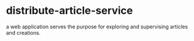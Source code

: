 # distribute-article-service
a web application serves the purpose for exploring and supervising articles and creations.
